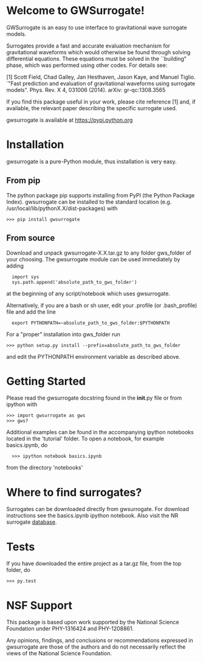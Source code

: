 # Welcome to GWSurrogate! #

GWSurrogate is an easy to use interface to gravitational wave surrogate models.

Surrogates provide a fast and accurate evaluation mechanism for gravitational
waveforms which would otherwise be found through solving differential 
equations. These equations must be solved in the ``building" phase, which 
was performed using other codes. For details see:

[1] Scott Field, Chad Galley, Jan Hesthaven, Jason Kaye, and Manuel Tiglio. 
`"Fast prediction and evaluation of gravitational waveforms using surrogate 
models". Phys. Rev. X 4, 031006 (2014). arXiv: gr-qc:1308.3565

If you find this package useful in your work, please cite reference [1] and, 
if available, the relevant paper describing the specific surrogate used.


gwsurrogate is available at https://pypi.python.org


# Installation #

gwsurrogate is a pure-Python module, thus installation is very easy. 

## From pip ##

The python package pip supports installing from PyPI (the Python Package 
Index). gwsurrogate can be installed to the standard location 
(e.g. /usr/local/lib/pythonX.X/dist-packages) with

```
>>> pip install gwsurrogate
```

## From source ##

Download and unpack gwsurrogate-X.X.tar.gz to any folder gws_folder of your 
choosing. The gwsurrogate module can be used immediately by adding

```
  import sys
  sys.path.append('absolute_path_to_gws_folder')
```

at the beginning of any script/notebook which uses gwsurrogate. 

Alternatively, if you are a bash or sh user, edit your .profile 
(or .bash_profile) file and add the line

```
  export PYTHONPATH=~absolute_path_to_gws_folder:$PYTHONPATH
```

For a "proper" installation into gws_folder run

```
>>> python setup.py install --prefix=absolute_path_to_gws_folder
```

and edit the PYTHONPATH environment variable as described above.


# Getting Started #

Please read the gwsurrogate docstring found in the __init__.py file
or from ipython with

```
>>> import gwsurrogate as gws
>>> gws?
```

Additional examples can be found in the accompanying ipython notebooks
located in the 'tutorial' folder. To open a notebook, for example
basics.ipynb, do

```
  >>> ipython notebook basics.ipynb
```
from the directory 'notebooks'


# Where to find surrogates? #


Surrogates can be downloaded directly from gwsurrogate. For download instructions see the basics.ipynb ipython notebook. Also visit the NR surrogate [database](https://www.black-holes.org/surrogates/).


# Tests #

If you have downloaded the entire project as a tar.gz file, from the 
top folder, do

```
>>> py.test
```

# NSF Support #

This package is based upon work supported by the National Science Foundation 
under PHY-1316424 and PHY-1208861.

Any opinions, findings, and conclusions or recommendations expressed in 
gwsurrogate are those of the authors and do not necessarily reflect the 
views of the National Science Foundation.
